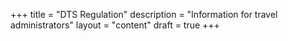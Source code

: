 +++
title = "DTS Regulation"
description = "Information for travel administrators"
layout = "content"
draft = true
+++